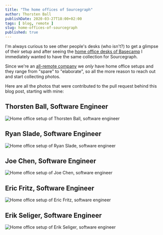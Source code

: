 ```yaml
---
title: "The home offices of Sourcegraph"
author: Thorsten Ball
publishDate: 2020-03-27T18:00+02:00
tags: [ blog, remote ]
slug: home-offices-of-sourcegraph
published: true
---
```


I'm always curious to see other people's desks (who isn't?) to get a glimpse of their setup and after seeing the [home office desks of Basecamp](https://m.signalvnoise.com/remote-working-the-home-office-desks-of-basecamp/) I immediately wanted to have the same collection for Sourcegraph.

Since we're an [all-remote company](https://about.sourcegraph.com/company/remote) we _only_ have home office setups and they range from "spare" to "elaborate", so all the more reason to reach out and start collecting photos.

Here are all the photos that were contributed to the pull request behind this blog post, starting with mine:

## Thorsten Ball, Software Engineer

![Home office setup of Thorsten Ball, software engineer](/images/home-office-setups/thorsten_ball.jpg)

## Ryan Slade, Software Engineer

![Home office setup of Ryan Slade, software engineer](/images/home-office-setups/ryan_slade.jpg)

## Joe Chen, Software Engineer

![Home office setup of Joe Chen, software engineer](/images/home-office-setups/joe_chen.jpg)

## Eric Fritz, Software Engineer

![Home office setup of Eric Fritz, software engineer](/images/home-office-setups/eric_fritz.jpg)

## Erik Seliger, Software Engineer

![Home office setup of Erik Seliger, software engineer](/images/home-office-setups/erik_seliger.jpg)
